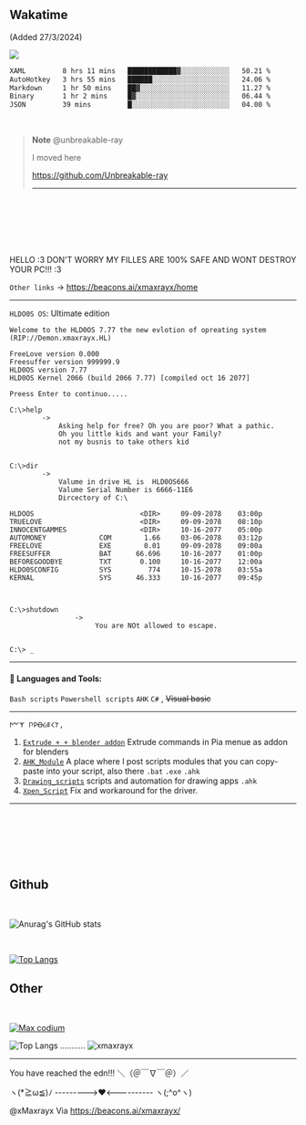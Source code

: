 ## Wakatime
(Added 27/3/2024)

 [<img align="center" src="https://github-readme-stats.vercel.app/api/wakatime?username=@xMaxrayx&theme=radical&layout=compact">](https://wakatime.com/@xMaxrayx) 



<!--START_SECTION:waka-->

```txt
XAML         8 hrs 11 mins   ████████████▓░░░░░░░░░░░░   50.21 %
AutoHotkey   3 hrs 55 mins   ██████░░░░░░░░░░░░░░░░░░░   24.06 %
Markdown     1 hr 50 mins    ██▓░░░░░░░░░░░░░░░░░░░░░░   11.27 %
Binary       1 hr 2 mins     █▓░░░░░░░░░░░░░░░░░░░░░░░   06.44 %
JSON         39 mins         █░░░░░░░░░░░░░░░░░░░░░░░░   04.00 %
```

<!--END_SECTION:waka-->











<br>

> **Note**
>  @unbreakable-ray
>  
>  I moved here 
>  
>   https://github.com/Unbreakable-ray
>   
>   
>   
>   
>---------------------------------------------------------------------------------------------
<br>
<br>
<br>
<br>
<br>
<br>
 HELLO :3 DON'T WORRY MY FILLES ARE 100% SAFE AND WONT DESTROY YOUR PC!!! :3


 `Other links` -> https://beacons.ai/xmaxrayx/home

------------

`HLDO0S OS`: Ultimate edition
```
Welcome to the HLD0OS 7.77 the new evlotion of opreating system
(RIP://Demon.xmaxrayx.HL)

FreeLove version 0.000
Freesuffer version 999999.9
HLD0OS version 7.77
HLD0OS Kernel 2066 (build 2066 7.77) [compiled oct 16 2077]

Preess Enter to continuo.....

C:\>help
        -> 
            Asking help for free? Oh you are poor? What a pathic.
            Oh you little kids and want your Family? 
            not my busnis to take others kid
         
         
C:\>dir
        ->
            Valume in drive HL is  HLD0OS666
            Valume Serial Number is 6666-11E6
            Dircectory of C:\
            
HLDOOS                          <DIR>     09-09-2078    03:00p 
TRUELOVE                        <DIR>     09-09-2078    08:10p
INNOCENTGAMMES                  <DIR>     10-16-2077    05:00p
AUTOMONEY             COM        1.66     03-06-2078    03:12p
FREELOVE              EXE        0.01     09-09-2078    09:00a
FREESUFFER            BAT      66.696     10-16-2077    01:00p   
BEFOREGOODBYE         TXT       0.100     10-16-2077    12:00a
HLDO0SCONFIG          SYS         774     10-15-2078    03:55a
KERNAL                SYS      46.333     10-16-2077    09:45p



C:\>shutdown
                ->
                     You are NOt allowed to escape.
                     

C:\> _

```
------------



#### 🧰 Languages and Tools:


`Bash scripts` `Powershell scripts` `AHK` `C#` , ~~Visual basic~~

------------




```
𐌌𐌙 𐌐𐌓ꝊᏵ𐌄𐌂𐌕, 
```
1. [`Extrude + + blender addon`](https://github.com/xmaxrayx/Blender3D_Extrude_Plus_Plus_addon) Extrude commands in Pia menue as addon for blenders
1. [`AHK_Module`](https://github.com/xmaxrayx/AHK_Module)  A place where I post scripts modules that you can copy-paste into your script, also there `.bat`  `.exe`  `.ahk`
2. [`Drawing_scripts`](https://github.com/xmaxrayx/Drawing_scripts) scripts and automation for drawing apps `.ahk`
3. [`Xpen_Script`](https://github.com/xmaxrayx/Xpen_script) Fix and workaround for the driver.



------------
<br>

<br>

<br>

<br>

<br>

## Github

<br>

![Anurag's GitHub stats](https://github-readme-stats.vercel.app/api?username=xmaxrayx&show_icons=true&theme=radical)

<br>

[![Top Langs](https://github-readme-stats.vercel.app/api/top-langs/?username=xmaxrayx&layout=donut-vertical&langs_count=20&theme=radical  )](https://github.com/anuraghazra/github-readme-stats)

## Other

<br>

 [![Max codium](https://codeium.com/profile/xmaxrayx/card.png)](https://codeium.com/profile/xmaxrayx)



![Top Langs](https://github-readme-stats.vercel.app/api/top-langs/?username=xmaxrayx&theme=tokyonight)
 ...........  <img src="https://github-readme-stats.vercel.app/api?username=xmaxrayx&show_icons=true&theme=gotham" alt="xmaxrayx" />


------------
You have reached the edn!!! ＼（＠￣∇￣＠）／

 ヽ(*≧ω≦)ﾉ --------->❤️<---------- ヽ(;^o^ヽ)

@xMaxrayx  Via https://beacons.ai/xmaxrayx/
